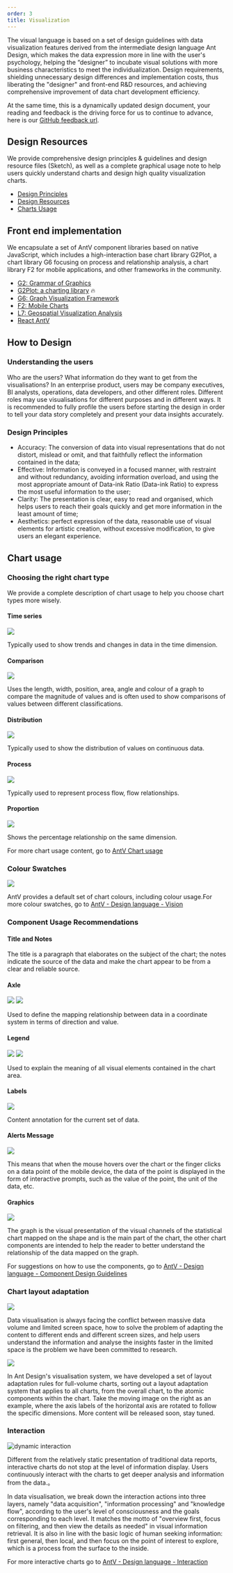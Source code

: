 ```yaml
---
order: 3
title: Visualization
---
```


The visual language is based on a set of design guidelines with data visualization features derived from the intermediate design language Ant Design, which makes the data expression more in line with the user's psychology, helping the “designer” to incubate visual solutions with more business characteristics to meet the individualization. Design requirements, shielding unnecessary design differences and implementation costs, thus liberating the "designer" and front-end R&D resources, and achieving comprehensive improvement of data chart development efficiency.

At the same time, this is a dynamically updated design document, your reading and feedback is the driving force for us to continue to advance, here is our [GitHub feedback url](https://github.com/antvis/site/issues).

## Design Resources

We provide comprehensive design principles & guidelines and design resource files (Sketch), as well as a complete graphical usage note to help users quickly understand charts and design high quality visualization charts.

- [Design Principles](https://antv.vision/zh/docs/specification/principles/basic)
- [Design Resources](https://antv.vision/zh/docs/specification/resources)
- [Charts Usage](https://antv-2018.alipay.com/zh-cn/vis/chart/index.html)

## Front end implementation

We encapsulate a set of AntV component libraries based on native JavaScript, which includes a high-interaction base chart library G2Plot, a chart library G6 focusing on process and relationship analysis, a chart library F2 for mobile applications, and other frameworks in the community.

- [G2: Grammar of Graphics](https://g2.antv.vision/en)
- [G2Plot: a charting library](https://g2plot.antv.vision/en) 🔥
- [G6: Graph Visualization Framework](https://g6.antv.vision/en)
- [F2: Mobile Charts](https://f2.antv.vision/en)
- [L7: Geospatial Visualization Analysis](https://l7.antv.vision/en)
- [React AntV](https://charts.ant.design/en)

## How to Design

### Understanding the users

Who are the users? What information do they want to get from the visualisations? In an enterprise product, users may be company executives, BI analysts, operations, data developers, and other different roles. Different roles may use visualisations for different purposes and in different ways. It is recommended to fully profile the users before starting the design in order to tell your data story completely and present your data insights accurately.

### Design Principles

- Accuracy: The conversion of data into visual representations that do not distort, mislead or omit, and that faithfully reflect the information contained in the data;
- Effective: Information is conveyed in a focused manner, with restraint and without redundancy, avoiding information overload, and using the most appropriate amount of Data-ink Ratio (Data-ink Ratio) to express the most useful information to the user;
- Clarity: The presentation is clear, easy to read and organised, which helps users to reach their goals quickly and get more information in the least amount of time;
- Aesthetics: perfect expression of the data, reasonable use of visual elements for artistic creation, without excessive modification, to give users an elegant experience.

## Chart usage

### Choosing the right chart type

We provide a complete description of chart usage to help you choose chart types more wisely.

#### Time series

<ImagePreview>
<img class="preview-img no-padding" description="Representative types: line graphs, area graphs, etc." src="https://gw.alipayobjects.com/mdn/rms_08e378/afts/img/A*z0ZSRabgdpQAAAAAAAAAAABkARQnAQ" />
</ImagePreview>

Typically used to show trends and changes in data in the time dimension.

#### Comparison

<ImagePreview>
<img class="preview-img no-padding" description="Representative types: bar charts, bubble charts, etc." src="https://gw.alipayobjects.com/mdn/rms_08e378/afts/img/A*mvE4T6jti5QAAAAAAAAAAABkARQnAQ" />
</ImagePreview>

Uses the length, width, position, area, angle and colour of a graph to compare the magnitude of values and is often used to show comparisons of values between different classifications.

#### Distribution

<ImagePreview>
<img class="preview-img no-padding" description="Representative types: Scatterplot, box plot, etc." src="https://gw.alipayobjects.com/mdn/rms_08e378/afts/img/A*_ft8Soe5p6EAAAAAAAAAAABkARQnAQ" />
</ImagePreview>

Typically used to show the distribution of values on continuous data.

#### Process

<ImagePreview>
<img class="preview-img no-padding" description="Types represented: funnel charts, etc." src="https://gw.alipayobjects.com/mdn/rms_08e378/afts/img/A*kJj6Qo3-UFIAAAAAAAAAAABkARQnAQ" />
</ImagePreview>

Typically used to represent process flow, flow relationships.

#### Proportion

<ImagePreview>
<img class="preview-img no-padding" description="Types represented: ring charts, pie charts, percentage stacked type charts, etc." src="https://gw.alipayobjects.com/mdn/rms_08e378/afts/img/A*52XJRK9B0KUAAAAAAAAAAABkARQnAQ" />
</ImagePreview>

Shows the percentage relationship on the same dimension.

For more chart usage content, go to [AntV Chart usage](https://antv-2018.alipay.com/zh-cn/vis/chart/index.html)

### Colour Swatches

<ImagePreview>
<img class="preview-img no-padding" description="AntV Example of official default colour swatches" src="https://gw.alipayobjects.com/mdn/rms_08e378/afts/img/A*Skn6TZsQ7ksAAAAAAAAAAABkARQnAQ" />
</ImagePreview>

AntV provides a default set of chart colours, including colour usage.For more colour swatches, go to [AntV - Design language - Vision](https://antv.vision/specification/language/palette)

### Component Usage Recommendations

#### Title and Notes

The title is a paragraph that elaborates on the subject of the chart; the notes indicate the source of the data and make the chart appear to be from a clear and reliable source.

#### Axle

<ImagePreview>
<img class="preview-img no-padding" description="Elements of the axis" src="https://gw.alipayobjects.com/mdn/rms_08e378/afts/img/A*i4tXQZkMGrMAAAAAAAAAAABkARQnAQ" />
</ImagePreview>

<ImagePreview>
<img class="preview-img no-padding" description="Classification of shafts" src="https://gw.alipayobjects.com/mdn/rms_08e378/afts/img/A*-ycMQZ48GykAAAAAAAAAAABkARQnAQ" />
</ImagePreview>

Used to define the mapping relationship between data in a coordinate system in terms of direction and value.

#### Legend

<ImagePreview>
<img class="preview-img no-padding" description="Elements of the legend" src="https://gw.alipayobjects.com/mdn/rms_08e378/afts/img/A*8oYwRJbGmhMAAAAAAAAAAABkARQnAQ" />
</ImagePreview>

<ImagePreview>
<img class="preview-img no-padding" description="Classification of legends" src="https://gw.alipayobjects.com/mdn/rms_08e378/afts/img/A*sSGjRJGyrqQAAAAAAAAAAABkARQnAQ" />
</ImagePreview>

Used to explain the meaning of all visual elements contained in the chart area.

#### Labels

<ImagePreview>
<img class="preview-img no-padding" description="Classification of labels" src="https://gw.alipayobjects.com/mdn/rms_08e378/afts/img/A*j2gNQ4E-wAoAAAAAAAAAAABkARQnAQ" />
</ImagePreview>

Content annotation for the current set of data.

#### Alerts Message

<ImagePreview>
<img class="preview-img no-padding" description="Elements of the alert message" src="https://gw.alipayobjects.com/zos/basement_prod/f9683e72-81a4-47cc-a208-6570187cce11.svg" />
</ImagePreview>

This means that when the mouse hovers over the chart or the finger clicks on a data point of the mobile device, the data of the point is displayed in the form of interactive prompts, such as the value of the point, the unit of the data, etc.

#### Graphics

<ImagePreview>
<img class="preview-img no-padding" description="Classification of graphics" src="https://gw.alipayobjects.com/mdn/rms_08e378/afts/img/A*itDLQb2fXpkAAAAAAAAAAABkARQnAQ" />
</ImagePreview>

The graph is the visual presentation of the visual channels of the statistical chart mapped on the shape and is the main part of the chart, the other chart components are intended to help the reader to better understand the relationship of the data mapped on the graph.

For suggestions on how to use the components, go to [AntV - Design language - Component Design Guidelines](https://antv.vision/zh/docs/specification/components/titlenotes)

### Chart layout adaptation

<ImagePreview>
<img class="preview-img no-padding" description="Chart Responsive Schematic" src="https://gw.alipayobjects.com/mdn/rms_08e378/afts/img/A*0vfXTIlbSXwAAAAAAAAAAABkARQnAQ" />
</ImagePreview>

Data visualisation is always facing the conflict between massive data volume and limited screen space, how to solve the problem of adapting the content to different ends and different screen sizes, and help users understand the information and analyse the insights faster in the limited space is the problem we have been committed to research.

<ImagePreview>
<img class="preview-img no-padding" description="Design Ideas" src="https://gw.alipayobjects.com/mdn/rms_08e378/afts/img/A*WsO3T5klNMIAAAAAAAAAAABkARQnAQ" />
</ImagePreview>

In Ant Design's visualisation system, we have developed a set of layout adaptation rules for full-volume charts, sorting out a layout adaptation system that applies to all charts, from the overall chart, to the atomic components within the chart. Take the moving image on the right as an example, where the axis labels of the horizontal axis are rotated to follow the specific dimensions. More content will be released soon, stay tuned.

### Interaction

<ImagePreview>
  <img alt="dynamic interaction" src="https://gw.alipayobjects.com/mdn/rms_08e378/afts/img/A*QXtKSIMgaOUAAAAAAAAAAABkARQnAQ" />
</ImagePreview>

Different from the relatively static presentation of traditional data reports, interactive charts do not stop at the level of information display. Users continuously interact with the charts to get deeper analysis and information from the data.。

In data visualisation, we break down the interaction actions into three layers, namely "data acquisition", "information processing" and "knowledge flow", according to the user's level of consciousness and the goals corresponding to each level. It matches the motto of "overview first, focus on filtering, and then view the details as needed" in visual information retrieval. It is also in line with the basic logic of human seeking information: first general, then local, and then focus on the point of interest to explore, which is a process from the surface to the inside.

For more interactive charts go to [AntV - Design language - Interaction](https://antv.vision/zh/docs/specification/language/interact)
